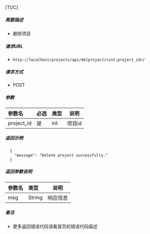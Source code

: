 

[TOC]
    
##### 简要描述

- 删除项目

##### 请求URL
- ` http://localhost/projects/api/delproject/<int:project_id>/ `
  
##### 请求方式
- POST 

##### 参数

| 参数名        |必选| 类型     | 说明     |
|:-----------|:---|:-------|--------|
| project_id |是  | int    | 项目id   |

##### 返回示例 

``` 
  {
    "message": "Delete project successfully."
  }
```

##### 返回参数说明 

|参数名|类型|说明|
|:-----  |:-----|-----                           |
|msg |String   |响应信息  |


##### 备注 

- 更多返回错误代码请看首页的错误代码描述





